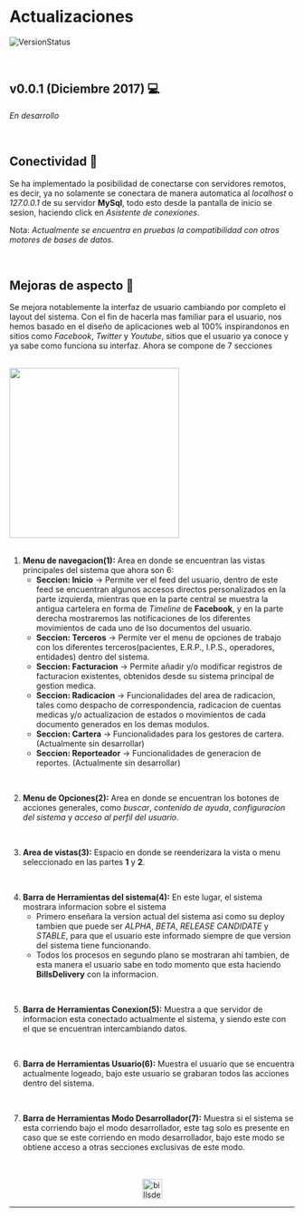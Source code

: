 # Actualizaciones

<div text-align="left">

![VersionStatus](https://img.shields.io/badge/Version%20actual-ALPHA%200.0.1-c0392b.svg?style=flat-square)

</div>
<br>

## v0.0.1 (Diciembre 2017) :computer:
*En desarrollo*

<br>

## Conectividad :satellite:
Se ha implementado la posibilidad de conectarse con servidores remotos, es decir, ya no solamente se conectara de manera automatica al *localhost* o *127.0.0.1* de su servidor **MySql**, todo esto desde la pantalla de inicio se sesion, haciendo click en *Asistente de conexiones*.

Nota: *Actualmente se encuentra en pruebas la compatibilidad con otros motores de bases de datos.*

<br>

## Mejoras de aspecto :nail_care:
Se mejora notablemente la interfaz de usuario cambiando por completo el layout del sistema. Con el fin de hacerla mas familiar para el usuario, nos hemos basado en el diseño de aplicaciones web al 100% inspirandonos en sitios como *Facebook*, *Twitter* y *Youtube*, sitios que el usuario ya conoce y ya sabe como funciona su interfaz. Ahora se compone de 7 secciones

<br>
<div>
<img height="300" src="http://antrazstudios.com/billsdelivery/assetsdoc/billsdelivery_sections.png">
</div>
<br>

1. **Menu de navegacion(1):** Area en donde se encuentran las vistas principales del sistema que ahora son 6:
    * **Seccion: Inicio** -> Permite ver el feed del usuario, dentro de este feed se encuentran algunos accesos directos personalizados en la parte izquierda, mientras que en la parte central se muestra la antigua cartelera en forma de *Timeline* de **Facebook**, y en la parte derecha mostraremos las notificaciones de los diferentes movimientos de cada uno de lso documentos del usuario.
    * **Seccion: Terceros** -> Permite ver el menu de opciones de trabajo con los diferentes terceros(pacientes, E.R.P., I.P.S., operadores, entidades) dentro del sistema.
    * **Seccion: Facturacion** -> Permite añadir y/o modificar registros de facturacion existentes, obtenidos desde su sistema principal de gestion medica.
    * **Seccion: Radicacion** -> Funcionalidades del area de radicacion, tales como despacho de correspondencia, radicacion de cuentas medicas y/o actualizacion de estados o movimientos de cada documento generados en los demas modulos.
    * **Seccion: Cartera** -> Funcionalidades para los gestores de cartera. (Actualmente sin desarrollar)
    * **Seccion: Reporteador** -> Funcionalidades de generacion de reportes. (Actualmente sin desarrollar)

<br>

2.  **Menu de Opciones(2):** Area en donde se encuentran los botones de acciones generales, como *buscar*, *contenido de ayuda*, *configuracion del sistema* y *acceso al perfil del usuario*.

<br>

3.  **Area de vistas(3):** Espacio en donde se reenderizara la vista o menu seleccionado en las partes **1** y **2**.

<br>

4.  **Barra de Herramientas del sistema(4):** En este lugar, el sistema mostrara informacion sobre el sistema
    * Primero enseñara la version actual del sistema asi como su deploy tambien que puede ser *ALPHA*, *BETA*, *RELEASE CANDIDATE* y *STABLE*, para que el usuario este informado siempre de que version del sistema tiene funcionando.
    * Todos los procesos en segundo plano se mostraran ahi tambien, de esta manera el usuario sabe en todo momento que esta haciendo **BillsDelivery** con la informacion.

<br>

5.  **Barra de Herramientas Conexion(5):** Muestra a que servidor de informacion esta conectado actualmente el sistema, y siendo este con el que se encuentran intercambiando datos.

<br>

6.  **Barra de Herramientas Usuario(6):** Muestra el usuario que se encuentra actualmente logeado, bajo este usuario se grabaran todos las acciones dentro del sistema.

<br>

7.  **Barra de Herramientas Modo Desarrollador(7):** Muestra si el sistema se esta corriendo bajo el modo desarrollador, este tag solo es presente en caso que se este corriendo en modo desarrollador, bajo este modo se obtiene acceso a otras secciones exclusivas de este modo.

<br>
<br>

<div align="center" backgroudcolor="purple">

<img height="35" src="http://antrazstudios.com/assets/antraz_studios_logotipo_dark.png" alt="billsdelivery-vue">

</div>

---  
